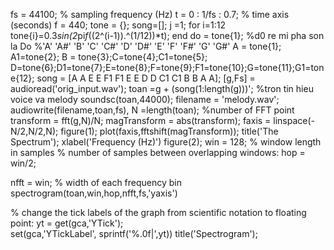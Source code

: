 fs = 44100; % sampling frequency (Hz)
t = 0 : 1/fs : 0.7; % time axis (seconds)
f = 440;
tone = {};
song=[];
j =1;
for i=1:12
   tone{i}=0.3*sin(2*pi*f*((2^(i-1)).^(1/12))*t);
end
do = tone{1};
%d0        re  mi       pha      son la       Do
%'A' 'A#' 'B' 'C' 'C#' 'D' 'D#' 'E' 'F' 'F#' 'G' 'G#'
A = tone{1}; A1=tone{2}; B = tone{3};C=tone{4};C1=tone{5}; D=tone{6};D1=tone{7};E=tone{8};F=tone{9};F1=tone{10};G=tone{11};G1=tone{12};
song = [A A E E F1 F1 E E D D C1 C1 B B A A];
[g,Fs] = audioread('orig_input.wav');
toan =g + (song(1:length(g)))'; %tron tin hieu voice va melody
soundsc(toan,44000);
filename = 'melody.wav';
audiowrite(filename,toan,fs),
N =length(toan); %number of FFT point
transform = fft(g,N)/N;
magTransform = abs(transform);
faxis = linspace(-N/2,N/2,N);
figure(1);
plot(faxis,fftshift(magTransform));
title('The Spectrum');
xlabel('Frequency (Hz)')
figure(2);
win = 128; % window length in samples
% number of samples between overlapping windows:
hop = win/2;          

nfft = win; % width of each frequency bin 
spectrogram(toan,win,hop,nfft,fs,'yaxis')

% change the tick labels of the graph from scientific notation to floating point: 
yt = get(gca,'YTick');  
set(gca,'YTickLabel', sprintf('%.0f|',yt))
title('Spectrogram');


